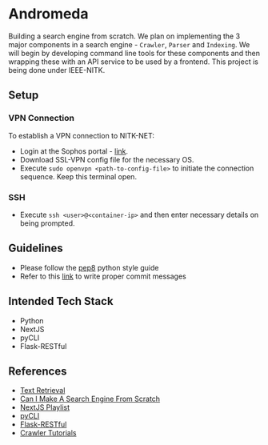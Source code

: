 # Andromeda
Building a search engine from scratch. We plan on implementing the 3 major components in a search engine - `Crawler`, `Parser` and `Indexing`. We will begin by developing command line tools for these components and then wrapping these with an API service to be used by a frontend. This project is being done under IEEE-NITK.

## Setup
### VPN Connection
To establish a VPN connection to NITK-NET:
- Login at the Sophos portal - [link](vpnportal.nitk.ac.in).
- Download SSL-VPN config file for the necessary OS.
- Execute `sudo openvpn <path-to-config-file>` to initiate the connection sequence. Keep this terminal open.

### SSH
- Execute `ssh <user>@<container-ip>` and then enter necessary details on being prompted.

## Guidelines
- Please follow the [pep8](https://peps.python.org/pep-0008/) python style guide
- Refer to this [link](https://cbea.ms/git-commit/) to write proper commit messages

## Intended Tech Stack
- Python
- NextJS
- pyCLI
- Flask-RESTful

## References
- [Text Retrieval](https://www.coursera.org/learn/text-retrieval/home/info)
- [Can I Make A Search Engine From Scratch](https://www.youtube.com/watch?v=Mwa4aphsJGI)
- [NextJS Playlist](https://youtube.com/playlist?list=PL4cUxeGkcC9g9gP2onazU5-2M-AzA8eBw)
- [pyCLI](https://pythonhosted.org/pyCLI/#:~:text=The%20cli%20package%20is%20a,profiling%20to%20your%20CLI%20apps.)
- [Flask-RESTful](https://flask-restful.readthedocs.io/en/latest/)
- [Crawler Tutorials](https://youtube.com/playlist?list=PL6gx4Cwl9DGA8Vys-f48mAH9OKSUyav0q)
